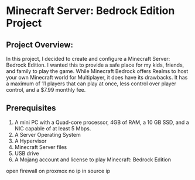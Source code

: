 # Minecraft Server: Bedrock Edition Project

**Project Overview:**
---------------------
In this project, I decided to create and configure a Minecraft Server: Bedrock Edition. I wanted this to provide a safe place for my kids, friends, and family to play the game. While Minecraft Bedrock offers Realms to host your own Minecraft world for Multiplayer, it does have its drawbacks. It has a maximum of 11 players that can play at once, less control over player control, and a $7.99 monthly fee.  

**Prerequisites**
-----------------
1. A mini PC with a Quad-core processor, 4GB of RAM, a 10 GB SSD, and a NIC capable of at least 5 
Mbps.
2. A Server Operating System
3. A Hypervisor
4. Minecraft Server files
5. USB drive
6. A Mojang account and license to play Minecraft: Bedrock Edition




open firewall on proxmox
no ip in source ip
